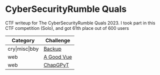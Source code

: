# CyberSecurityRumble Quals
CTF writeup for The CyberSecurityRumble Quals 2023. I took part in this CTF competition (Solo), and got 61th place out of 600 users

| Category | Challenge |
| --- | --- |
| cry\|misc\|bby | [Backup](/CyberSecurityRumble%20Quals/Backup/)
| web | [A Good Vue](/CyberSecurityRumble%20Quals/A%20Good%20Vue/)
| web | [ChapGPyT](/CyberSecurityRumble%20Quals/ChapGPyT/)